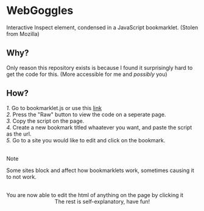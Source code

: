 # WebGoggles
Interactive Inspect element, condensed in a JavaScript bookmarklet. (Stolen from Mozilla)

## Why?
Only reason this repository exists is because I found it surprisingly hard to get the code for this. (More accessible for me and *possibly* you)

## How?
*1.* Go to bookmarklet.js or use this [link](google.com) <br>
*2.* Press the "Raw" button to view the code on a seperate page.<br>
*3.* Copy the script on the page. <br>
*4.* Create a new bookmark titled whaatever you want, and paste the script as the url. <br>
*5.* Go to a site you would like to edit and click on the bookmark. <br><br>
> [!NOTE]
> Some sites block and affect how bookmarklets work, sometimes causing it to not work.
<br>
You are now able to edit the html of anything on the page by clicking it <br>

<center>The rest is self-explanatory, have fun!</center>




